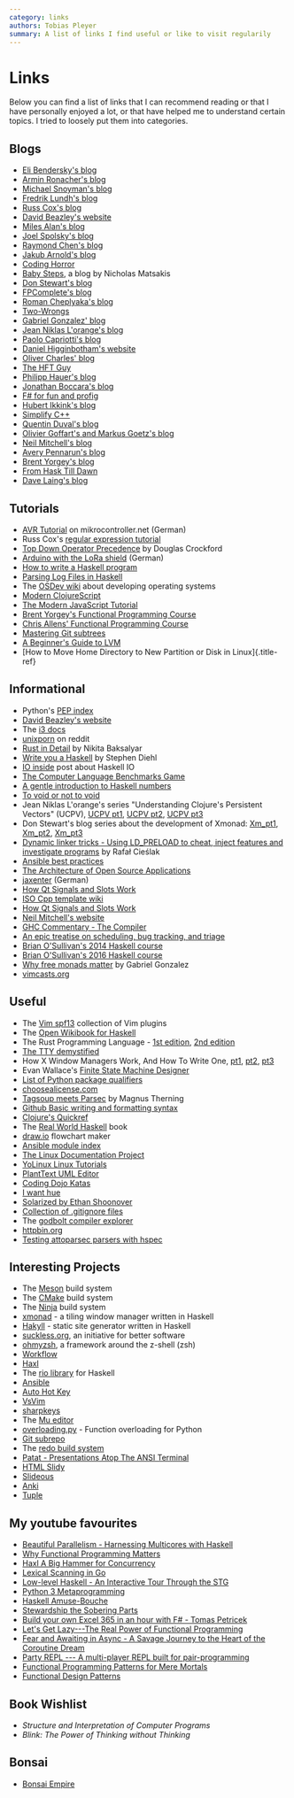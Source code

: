 ```yaml
---
category: links
authors: Tobias Pleyer
summary: A list of links I find useful or like to visit regularily
---
```


Links
=====

Below you can find a list of links that I can recommend reading or that
I have personally enjoyed a lot, or that have helped me to understand
certain topics. I tried to loosely put them into categories.

Blogs
-----

-   [Eli Bendersky\'s blog](http://eli.thegreenplace.net)
-   [Armin Ronacher\'s blog](http://lucumr.pocoo.org)
-   [Michael Snoyman\'s blog](https://www.snoyman.com/blog)
-   [Fredrik Lundh\'s blog](http://effbot.org)
-   [Russ Cox\'s blog](https://research.swtch.com/)
-   [David Beazley\'s website](http://www.dabeaz.com/)
-   [Miles Alan\'s blog](http://userbound.com/blog/)
-   [Joel Spolsky\'s blog](https://www.joelonsoftware.com/)
-   [Raymond Chen\'s blog](https://blogs.msdn.microsoft.com/oldnewthing)
-   [Jakub Arnold\'s blog](https://blog.jakuba.net/)
-   [Coding Horror](https://blog.codinghorror.com)
-   [Baby Steps](http://smallcultfollowing.com/babysteps/), a blog by
    Nicholas Matsakis
-   [Don Stewart\'s blog](https://donsbot.wordpress.com/)
-   [FPComplete\'s blog](https://www.fpcomplete.com/blog)
-   [Roman Cheplyaka\'s blog](https://ro-che.info/articles/)
-   [Two-Wrongs](https://two-wrongs.com/)
-   [Gabriel Gonzalez\' blog](http://www.haskellforall.com/)
-   [Jean Niklas L'orange\'s blog](https://hypirion.com/)
-   [Paolo Capriotti\'s blog](https://paolocapriotti.com/)
-   [Daniel Higginbotham\'s
    website](http://www.flyingmachinestudios.com/)
-   [Oliver Charles\' blog](https://ocharles.org.uk/blog/)
-   [The HFT Guy](https://thehftguy.com/)
-   [Philipp Hauer\'s blog](https://blog.philipphauer.de/)
-   [Jonathan Boccara\'s blog](http://www.fluentcpp.com/)
-   [F\# for fun and profig](https://fsharpforfunandprofit.com/)
-   [Hubert Ikkink\'s blog](http://mrhaki.blogspot.com/)
-   [Simplify C++](https://arne-mertz.de/)
-   [Quentin Duval\'s blog](https://deque.blog/)
-   [Olivier Goffart\'s and Markus Goetz\'s blog](https://woboq.com/)
-   [Neil Mitchell\'s blog](https://neilmitchell.blogspot.com/)
-   [Avery Pennarun\'s blog](https://apenwarr.ca/log/)
-   [Brent Yorgey\'s blog](https://byorgey.wordpress.com/)
-   [From Hask Till Dawn](https://alpmestan.com/)
-   [Dave Laing\'s blog](http://dlaing.org/)

Tutorials
---------

-   [AVR
    Tutorial](https://www.mikrocontroller.net/articles/AVR-Tutorial) on
    mikrocontroller.net (German)
-   Russ Cox\'s [regular expression
    tutorial](https://swtch.com/~rsc/regexp/)
-   [Top Down Operator
    Precedence](http://javascript.crockford.com/tdop/tdop.html) by
    Douglas Crockford
-   [Arduino with the LoRa
    shield](https://stefan.schultheis.at/2017/lora-sensor-arduino-lora-shield/)
    (German)
-   [How to write a Haskell
    program](https://wiki.haskell.org/How_to_write_a_Haskell_program)
-   [Parsing Log Files in
    Haskell](https://www.schoolofhaskell.com/school/starting-with-haskell/libraries-and-frameworks/text-manipulation/attoparsec)
-   The [OSDev wiki](https://wiki.osdev.org/Main_Page) about developing
    operating systems
-   [Modern ClojureScript](https://github.com/magomimmo/modern-cljs)
-   [The Modern JavaScript Tutorial](http://javascript.info/)
-   [Brent Yorgey\'s Functional Programming
    Course](https://www.seas.upenn.edu/~cis194/spring13/lectures.html)
-   [Chris Allens\' Functional Programming
    Course](https://github.com/bitemyapp/fp-course)
-   [Mastering Git
    subtrees](https://medium.com/@porteneuve/mastering-git-subtrees-943d29a798ec)
-   [A Beginner\'s Guide to LVM](https://www.howtoforge.com/linux_lvm)
-   [How to Move Home Directory to New Partition or Disk in
    Linux]{.title-ref}

Informational
-------------

-   Python\'s [PEP index](https://www.python.org/dev/peps/)
-   [David Beazley\'s website](http://www.dabeaz.com/)
-   The [i3 docs](http://i3wm.org/docs/)
-   [unixporn](https://www.reddit.com/r/unixporn/) on reddit
-   [Rust in Detail](http://nbaksalyar.github.io/) by Nikita Baksalyar
-   [Write you a Haskell](http://dev.stephendiehl.com/fun/index.html) by
    Stephen Diehl
-   [IO inside](https://wiki.haskell.org/IO_inside) post about Haskell
    IO
-   [The Computer Language Benchmarks
    Game](https://benchmarksgame.alioth.debian.org/)
-   [A gentle introduction to Haskell
    numbers](https://www.haskell.org/tutorial/numbers.html)
-   [To void or not to
    void](https://www.fpcomplete.com/blog/2017/07/to-void-or-to-void)
-   Jean Niklas L'orange\'s series \"Understanding Clojure\'s Persistent
    Vectors\" (UCPV), [UCPV
    pt1](https://hypirion.com/musings/understanding-persistent-vector-pt-1),
    [UCPV
    pt2](https://hypirion.com/musings/understanding-persistent-vector-pt-2),
    [UCPV
    pt3](https://hypirion.com/musings/understanding-persistent-vector-pt-3)
-   Don Stewart\'s blog series about the development of Xmonad:
    [Xm\_pt1](https://donsbot.wordpress.com/2007/05/01/roll-your-own-window-manager-part-1-defining-and-testing-a-model/),
    [Xm\_pt2](https://donsbot.wordpress.com/2007/05/17/roll-your-own-window-manager-tracking-focus-with-a-zipper/),
    [Xm\_pt3](https://donsbot.wordpress.com/2007/06/02/xmonad-a-success-for-pure-functional-data-and-quickcheck/)
-   [Dynamic linker tricks - Using LD\_PRELOAD to cheat, inject features
    and investigate
    programs](https://rafalcieslak.wordpress.com/2013/04/02/dynamic-linker-tricks-using-ld_preload-to-cheat-inject-features-and-investigate-programs/)
    by Rafał Cieślak
-   [Ansible best
    practices](http://docs.ansible.com/ansible/latest/user_guide/playbooks_best_practices.html)
-   [The Architecture of Open Source
    Applications](http://www.aosabook.org/en/index.html)
-   [jaxenter](https://jaxenter.de/) (German)
-   [How Qt Signals and Slots
    Work](https://woboq.com/blog/how-qt-signals-slots-work.html)
-   [ISO Cpp template wiki](https://isocpp.org/wiki/faq/templates)
-   [How Qt Signals and Slots
    Work](https://woboq.com/blog/how-qt-signals-slots-work.html)
-   [Neil Mitchell\'s website](https://ndmitchell.com/)
-   [GHC Commentary - The
    Compiler](https://ghc.haskell.org/trac/ghc/wiki/Commentary/Compiler)
-   [An epic treatise on scheduling, bug tracking, and
    triage](https://apenwarr.ca/log/20171213)
-   [Brian O\'Sullivan\'s 2014 Haskell
    course](http://www.scs.stanford.edu/14sp-cs240h/)
-   [Brian O\'Sullivan\'s 2016 Haskell
    course](http://www.scs.stanford.edu/16wi-cs240h/)
-   [Why free monads
    matter](http://www.haskellforall.com/2012/06/you-could-have-invented-free-monads.html)
    by Gabriel Gonzalez
-   [vimcasts.org](http://vimcasts.org/episodes/)

Useful
------

-   The [Vim spf13](http://vim.spf13.com/) collection of Vim plugins
-   The [Open Wikibook for
    Haskell](https://en.wikibooks.org/wiki/Haskell)
-   The Rust Programming Language - [1st
    edition](https://doc.rust-lang.org/stable/book/first-edition/), [2nd
    edition](https://doc.rust-lang.org/stable/book/second-edition/)
-   [The TTY
    demystified](http://www.linusakesson.net/programming/tty/index.php)
-   How X Window Managers Work, And How To Write One,
    [pt1](https://seasonofcode.com/posts/how-x-window-managers-work-and-how-to-write-one-part-i.html),
    [pt2](https://seasonofcode.com/posts/how-x-window-managers-work-and-how-to-write-one-part-ii.html),
    [pt3](https://seasonofcode.com/posts/how-x-window-managers-work-and-how-to-write-one-part-iii.html)
-   Evan Wallace\'s [Finite State Machine
    Designer](http://www.madebyevan.com/fsm/)
-   [List of Python package
    qualifiers](https://pypi.python.org/pypi?%3Aaction=list_classifiers)
-   [choosealicense.com](https://choosealicense.com/licenses/)
-   [Tagsoup meets
    Parsec](http://therning.org/magnus/posts/2008-08-08-367-tagsoup-meet-parsec.html)
    by Magnus Therning
-   [Github Basic writing and formatting
    syntax](https://help.github.com/articles/basic-writing-and-formatting-syntax/)
-   [Clojure\'s Quickref](http://clojuredocs.org/quickref)
-   The [Real World Haskell](http://book.realworldhaskell.org/) book
-   [draw.io](https://www.draw.io/) flowchart maker
-   [Ansible module
    index](http://docs.ansible.com/ansible/latest/modules/modules_by_category.html)
-   [The Linux Documentation Project](http://tldp.org/)
-   [YoLinux Linux Tutorials](http://www.yolinux.com/TUTORIALS/)
-   [PlantText UML Editor](https://www.planttext.com/)
-   [Coding Dojo Katas](http://codingdojo.org/KataCatalogue/)
-   [I want hue](http://tools.medialab.sciences-po.fr/iwanthue/)
-   [Solarized by Ethan
    Shoonover](https://ethanschoonover.com/solarized/)
-   [Collection of .gitignore
    files](https://github.com/github/gitignore)
-   The [godbolt compiler explorer](https://godbolt.org/)
-   [httpbin.org](http://httpbin.org/)
-   [Testing attoparsec parsers with
    hspec](https://alpmestan.com/posts/2014-06-18-testing-attoparsec-parsers-with-hspec.html)

Interesting Projects
--------------------

-   The [Meson](http://mesonbuild.com/) build system
-   The [CMake](https://cmake.org/) build system
-   The [Ninja](https://ninja-build.org/) build system
-   [xmonad](http://xmonad.org/) - a tiling window manager written in
    Haskell
-   [Hakyll](https://jaspervdj.be/hakyll/) - static site generator
    written in Haskell
-   [suckless.org](http://suckless.org/), an initiative for better
    software
-   [ohmyzsh](http://ohmyz.sh/), a framework around the z-shell (zsh)
-   [Workflow](https://github.com/agocorona/Workflow)
-   [Haxl](https://github.com/facebook/Haxl)
-   The [rio library](https://github.com/commercialhaskell/rio) for
    Haskell
-   [Ansible](https://github.com/ansible/ansible)
-   [Auto Hot Key](https://autohotkey.com)
-   [VsVim](https://github.com/jaredpar/VsVim)
-   [sharpkeys](https://github.com/randyrants/sharpkeys)
-   The [Mu editor](https://codewith.mu/)
-   [overloading.py](https://github.com/bintoro/overloading.py) -
    Function overloading for Python
-   [Git subrepo](https://github.com/ingydotnet/git-subrepo)
-   The [redo build system](https://github.com/apenwarr/redo)
-   [Patat - Presentations Atop The ANSI
    Terminal](https://github.com/jaspervdj/patat)
-   [HTML Slidy](https://www.w3.org/Talks/Tools/Slidy2/Overview.html)
-   [Slideous](https://goessner.net/articles/slideous/)
-   [Anki](https://apps.ankiweb.net/)
-   [Tuple](https://screenheroreplacement.com/)

My youtube favourites
---------------------

-   [Beautiful Parallelism - Harnessing Multicores with
    Haskell](https://www.youtube.com/watch?v=MOv71gAOP6M)
-   [Why Functional Programming
    Matters](https://www.youtube.com/watch?v=XrNdvWqxBvA)
-   [Haxl A Big Hammer for
    Concurrency](https://www.youtube.com/watch?v=sT6VJkkhy0o)
-   [Lexical Scanning in
    Go](https://www.youtube.com/watch?v=HxaD_trXwRE)
-   [Low-level Haskell - An Interactive Tour Through the
    STG](https://www.youtube.com/watch?v=-MFk7PIKYsg)
-   [Python 3
    Metaprogramming](https://www.youtube.com/watch?v=sPiWg5jSoZI)
-   [Haskell Amuse-Bouche](https://www.youtube.com/watch?v=b9FagOVqxmI)
-   [Stewardship the Sobering
    Parts](https://www.youtube.com/watch?v=2y5Pv4yN0b0)
-   [Build your own Excel 365 in an hour with F\# - Tomas
    Petricek](https://www.youtube.com/watch?v=Bnm71YEt_lI)
-   [Let's Get Lazy---The Real Power of Functional
    Programming](https://www.youtube.com/watch?v=ntWdmlrCheY)
-   [Fear and Awaiting in Async - A Savage Journey to the Heart of the
    Coroutine Dream](https://www.youtube.com/watch?v=E-1Y4kSsAFc)
-   [Party REPL --- A multi-player REPL built for
    pair-programming](https://www.youtube.com/watch?v=AJING0Vigpg)
-   [Functional Programming Patterns for Mere
    Mortals](https://www.youtube.com/watch?v=v9QGWbGppis)
-   [Functional Design
    Patterns](https://www.youtube.com/watch?v=srQt1NAHYC0)

Book Wishlist
-------------

-   *Structure and Interpretation of Computer Programs*
-   *Blink: The Power of Thinking without Thinking*

Bonsai
------

-   [Bonsai Empire](http://www.bonsaiempire.de/)
